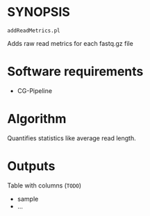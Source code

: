# SYNOPSIS

`addReadMetrics.pl`

Adds raw read metrics for each fastq.gz file

# Software requirements

* CG-Pipeline

# Algorithm

Quantifies statistics like average read length.

# Outputs

Table with columns (`TODO`)

* sample
* ...

